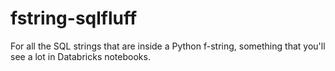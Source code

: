 # fstring-sqlfluff

For all the SQL strings that are inside a Python f-string, something that you'll see a lot in Databricks notebooks.
